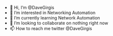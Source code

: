 - 👋 Hi, I’m @DaveGirgis
- 👀 I’m interested in Networking Automation
- 🌱 I’m currently learning Network Automation
- 💞️ I’m looking to collaborate on nothing right now
- 📫 How to reach me twitter @DaveGirgis

<!---
DaveGirgis/DaveGirgis is a ✨ special ✨ repository because its `README.md` (this file) appears on your GitHub profile.
You can click the Preview link to take a look at your changes.
--->

